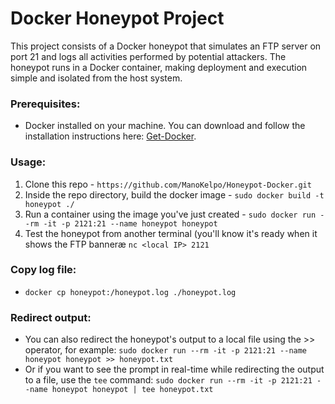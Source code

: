 # Docker Honeypot Project
This project consists of a Docker honeypot that simulates an FTP server on port 21 and logs all activities performed by potential attackers. The honeypot runs in a Docker container, making deployment and execution simple and isolated from the host system.

### Prerequisites:
* Docker installed on your machine. You can download and follow the installation instructions here: [Get-Docker](https://docs.docker.com/get-docker/).

### Usage:
1. Clone this repo - 
  `https://github.com/ManoKelpo/Honeypot-Docker.git`
2. Inside the repo directory, build the docker image - 
  `sudo docker build -t honeypot ./`
3. Run a container using the image you've just created - 
  `sudo docker run --rm -it -p 2121:21 --name honeypot honeypot`
4. Test the honeypot from another terminal (you'll know it's ready when it shows the FTP banneræ
  `nc <local IP> 2121`

### Copy log file:
* `docker cp honeypot:/honeypot.log ./honeypot.log`

### Redirect output:
* You can also redirect the honeypot's output to a local file using the >> operator, for example:
  `sudo docker run --rm -it -p 2121:21 --name honeypot honeypot >> honeypot.txt`
* Or if you want to see the prompt in real-time while redirecting the output to a file, use the `tee` command:
  `sudo docker run --rm -it -p 2121:21 --name honeypot honeypot | tee honeypot.txt`
